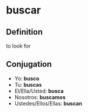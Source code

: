 # buscar

## Definition
to look for

## Conjugation

- Yo: **busco**
- Tu: **buscas**
- El/Ella/Usted: **busca**
- Nosotros: **buscamos**
- Ustedes/Ellos/Ellas: **buscan**